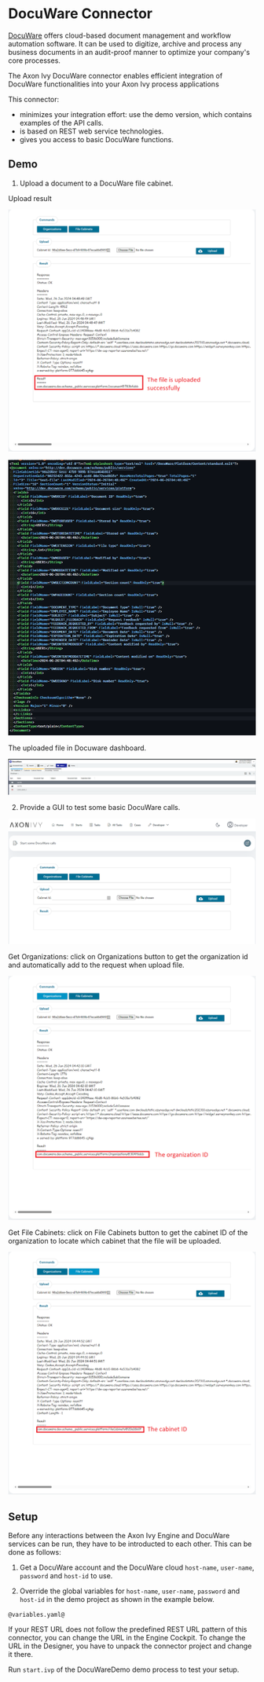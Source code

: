 # DocuWare Connector

[DocuWare](https://start.docuware.com/) offers cloud-based document management and workflow automation software. It can be used to digitize, archive and process any business documents in an audit-proof manner to optimize your company's core processes.

The Axon Ivy DocuWare connector enables efficient integration of DocuWare functionalities into your Axon Ivy process applications

This connector:

- minimizes your integration effort: use the demo version, which contains examples of the API calls.
- is based on REST web service technologies.
- gives you access to basic DocuWare functions.

## Demo

1. Upload a document to a DocuWare file cabinet.

Upload result

![demo-dialog](images/demo1.png)

![demo-dialog](images/demo2.png)

The uploaded file in Docuware dashboard.

![demo-dialog](images/demo3.png)

2. Provide a GUI to test some basic DocuWare calls.

![demo-dialog](images/demo4.png)

Get Organizations: click on Organizations button to get the organization id and automatically add to the request when upload file.

![demo-dialog](images/demo5.png)

Get File Cabinets: click on File Cabinets button to get the cabinet ID of the organization to locate which cabinet that the file will be uploaded.

![demo-dialog](images/demo6.png)

## Setup

Before any interactions between the Axon Ivy Engine and DocuWare services can be run, they have to be introducted to each other. This can be done as follows:

1. Get a DocuWare account and the DocuWare cloud `host-name`, `user-name`, `password` and `host-id` to use.

1. Override the global variables for `host-name`, `user-name`, `password` and `host-id` in the demo project as shown in the example below.

```
@variables.yaml@
```

If your REST URL does not follow the predefined REST URL pattern of this connector, you can change the URL in the Engine Cockpit. To change the URL in the Designer, you have to unpack the connector project and change it there.

Run `start.ivp` of the DocuWareDemo demo process to test your setup.

